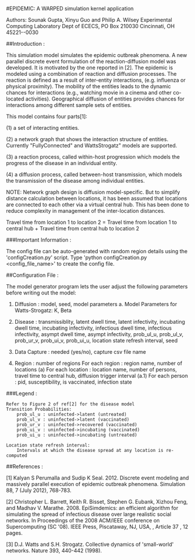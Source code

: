 #EPIDEMIC: A WARPED simulation kernel application

Authors: Sounak Gupta, Xinyu Guo and Philip A. Wilsey
Experimental Computing Laboratory
Dept of ECECS, PO Box 210030
Cincinnati, OH  45221--0030

##Introduction :

This simulation model simulates the epidemic outbreak phenomena. A new 
parallel discrete event formulation of the reaction-diffusion model was 
developed.  It is motivated by the one reported in [2]. The epidemic is 
modeled using a combination of reaction  and diffusion  processes.  The 
reaction  is defined as  a result of  inter-entity  interactions, (e.g. 
influenza or physical proximity). The mobility of the entities leads to 
the  dynamic chances for interactions (e.g., watching movie in a cinema 
and  other co-located  activities). Geographical diffusion  of entities 
provides  chances for  interactions  among  different  sample  sets  of 
entities.

This model contains four parts[1]:

(1) a set of interacting entities.

(2) a network graph that shows the interaction structure of entities. 
    Currently "FullyConnected" and WattsStrogatz" models are supported.

(3) a reaction process, called  within-host  progression  which  models 
    the progress of the disease in an individual entity.

(4) a  diffusion  process,  called   between-host  transmission,  which 
    models the transmission of the disease among individual entities.

NOTE: Network graph design is diffusion model-specific. But to simplify 
distance  calculation  between  locations,  it  has  been  assumed that 
locations are  connected to each  other via a virtual central hub. This 
has been done to reduce  complexity in management of the inter-location 
distances.

Travel time from location 1 to location 2 = 
                     Travel time from location 1 to central hub +
                     Travel time from central hub to location 2


###Important Information :

The  config  file can  be auto-generated  with  random  region  details 
using  the 'configCreation.py'  script.  Type 'python configCreation.py 
<config_file_name>' to create the config file.


##Configuration File :

The model generator program lets the user adjust the following parameters
before writing out the model:

1. Diffusion : model, seed, model parameters
    a. Model Parameters for Watts-Strogatz: K, Beta

2. Disease   : transmissiblity, latent dwell time, latent infectivity, 
               incubating dwell time, incubating infectivity, 
               infectious dwell time, infectious infectivity, 
               asympt dwell time, asympt infectivity, 
               prob_ul_u, prob_ul_v, prob_ur_v, prob_ui_v, prob_ui_u, 
               location state refresh interval, seed

3. Data Capture : needed (yes/no), capture csv file name

4. Region    : number of regions
               For each region : region name, number of locations
	           (a) For each location : location name, number of persons, 
                   travel time to central hub, diffusion trigger interval
		           (a.1) For each person : pid, susceptibility, 
                                         is vaccinated, infection state

###Legend :

	Refer to Figure 2 of ref[2] for the disease model
	Transition Probabilities:
		prob_ul_u : uninfected->latent (untreated)
		prob_ul_v : uninfected->latent (vaccinated)
		prob_ur_v : uninfected->recovered (vaccinated)
		prob_ui_v : uninfected->incubating (vaccinated)
		prob_ui_u : uninfected->incubating (untreated)

	Location state refresh interval:
		Intervals at which the disease spread at any location is re-computed


##References :

[1] Kalyan S Perumalla and Sudip K Seal. 2012. Discrete event modeling 
and massively parallel execution of epidemic outbreak phenomena. 
Simulation 88, 7 (July 2012), 768-783.

[2] Christopher L. Barrett, Keith R. Bisset, Stephen G. Eubank, Xizhou Feng, 
and Madhav V. Marathe. 2008. EpiSimdemics: an efficient algorithm for 
simulating the spread of infectious disease over large realistic social networks. 
In Proceedings of the 2008 ACM/IEEE conference on Supercomputing (SC '08). 
IEEE Press, Piscataway, NJ, USA, , Article 37 , 12 pages.

[3] D.J. Watts and S.H. Strogatz. Collective dynamics of 'small-world' networks. 
Nature 393, 440-442 (1998).


